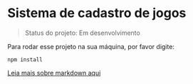 <h1>Sistema de cadastro de jogos</h1>

> Status do projeto: Em desenvolvimento

Para rodar esse projeto na sua máquina, por favor digite:

```
npm install
```

[Leia mais sobre markdown aqui](alura.com.br/artigos/como-trabalhar-com-markdown)

